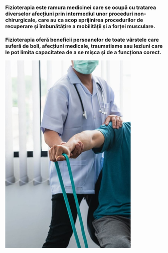 ### Fizioterapia este ramura medicinei care se ocupă cu tratarea diverselor afecțiuni prin intermediul unor proceduri non-chirurgicale, care au ca scop sprijinirea procedurilor de recuperare și îmbunătățire a mobilității și a forței musculare.

### Fizioterapia oferă beneficii persoanelor de toate vârstele care suferă de boli, afecțiuni medicale, traumatisme sau leziuni care le pot limita capacitatea de a se mișca și de a funcționa corect.

<img src="/fizio_1.jpeg" width="400" alt="fizioterapie" />

